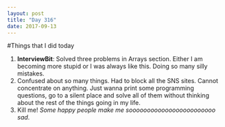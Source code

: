```yaml
---
layout: post
title: "Day 316"
date: 2017-09-13
---
```

#Things that I did today
1. **InterviewBit**: Solved three problems in Arrays section. Either I am becoming more stupid or I was always like this. Doing so many silly mistakes. 
2. Confused about so many things. Had to block all the SNS sites. Cannot concentrate on anything. Just wanna print some programming questions, go to a silent place and solve all of them without thinking about the rest of the things going in my life. 
3. Kill me! *Some happy people make me soooooooooooooooooooooooo sad*.


